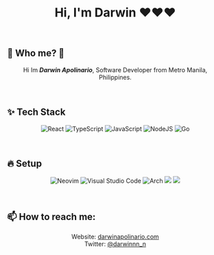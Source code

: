 <h1 align="center"> Hi, I'm Darwin ❤️❤️❤️ </h1>

 </br>
 
 ##  🚀 Who me? 🤗

<div align="center">

 
  
 Hi Im ***Darwin Apolinario***, Software Developer from Metro Manila, Philippines. 

</div>
 </br>

  ## ✨ Tech Stack
  
  
<div align="center">
  

  
![React](https://img.shields.io/badge/react-%2320232a.svg?style=for-the-badge&logo=react&logoColor=%2361DAFB)
![TypeScript](https://img.shields.io/badge/typescript-%23007ACC.svg?style=for-the-badge&logo=typescript&logoColor=white)
![JavaScript](https://img.shields.io/badge/javascript-%23323330.svg?style=for-the-badge&logo=javascript&logoColor=%23F7DF1E)
![NodeJS](https://img.shields.io/badge/node.js-6DA55F?style=for-the-badge&logo=node.js&logoColor=white)
![Go](https://img.shields.io/badge/go-%2300ADD8.svg?style=for-the-badge&logo=go&logoColor=white)


</div>

 </br>
 
  ## 🔥 Setup
  
  
<div align="center">
  

  
![Neovim](https://img.shields.io/badge/NeoVim-%2357A143.svg?&style=for-the-badge&logo=neovim&logoColor=white)
![Visual Studio Code](https://img.shields.io/badge/Visual%20Studio%20Code-0078d7.svg?style=for-the-badge&logo=visual-studio-code&logoColor=white)
 ![Arch](https://img.shields.io/badge/Arch%20Linux-1793D1?logo=arch-linux&logoColor=fff&style=for-the-badge)
<img src="https://img.shields.io/static/v1?label=WM&message=i3-gaps&color=aqua&style=for-the-badge"/>
<img src="https://img.shields.io/static/v1?label=Keyboard&message=KINESIS&color=pink&style=for-the-badge"/>
  
</div>


 </br>
 
## 📫 How to reach me:

<div align="center">
  
 Website: [darwinapolinario.com](https://darwinapolinario.com/)
  </br>
 Twitter: [@darwinnn_n](https://twitter.com/darwinnn_n)
    
</div>


 </br>

